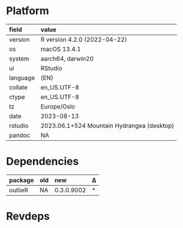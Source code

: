 # Platform

|field    |value                                      |
|:--------|:------------------------------------------|
|version  |R version 4.2.0 (2022-04-22)               |
|os       |macOS 13.4.1                               |
|system   |aarch64, darwin20                          |
|ui       |RStudio                                    |
|language |(EN)                                       |
|collate  |en_US.UTF-8                                |
|ctype    |en_US.UTF-8                                |
|tz       |Europe/Oslo                                |
|date     |2023-08-13                                 |
|rstudio  |2023.06.1+524 Mountain Hydrangea (desktop) |
|pandoc   |NA                                         |

# Dependencies

|package |old |new        |Δ  |
|:-------|:---|:----------|:--|
|outlieR |NA  |0.3.0.9002 |*  |

# Revdeps

